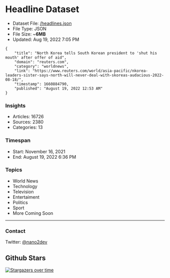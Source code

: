 # Headline Dataset

- Dataset File: [/headlines.json](https://raw.githubusercontent.com/fwd/news/master/headlines.json) 
- File Type: JSON
- File Size: ~**6MB**
- Updated: Aug 19, 2022 7:05 PM

```
{
    "title": "North Korea tells South Korean president to 'shut his mouth' after offer of aid",
    "domain": "reuters.com",
    "category": "worldnews",
    "link": "https://www.reuters.com/world/asia-pacific/nkorea-leaders-sister-says-north-will-never-deal-with-skoreas-audacious-2022-08-18/",
    "timestamp": 1660884790,
    "published": "August 19, 2022 12:53 AM"
}
```

### Insights

- Articles: 16726
- Sources: 2380
- Categories: 13

### Timespan

- Start: November 16, 2021
- End: August 19, 2022 6:36 PM

### Topics

- World News
- Technology
- Television
- Entertaiment
- Politics
- Sport
- More Coming Soon

---

### Contact 

Twitter: [@nano2dev](https://twitter.com/nano2dev)

## Github Stars

[![Stargazers over time](https://starchart.cc/fwd/news.svg)](https://starchart.cc/fwd/news)
	
